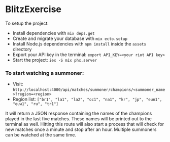 # BlitzExercise

To setup the project:

  * Install dependencies with `mix deps.get`
  * Create and migrate your database with `mix ecto.setup`
  * Install Node.js dependencies with `npm install` inside the `assets` directory
  * Export your API key in the terminal: `export API_KEY=<your riot API key>`
  * Start the project: `iex -S mix phx.server`

### To start watching a summoner:
  * Visit: `http://localhost:4000/api/matches/summoner/champions/<summoner_name>?region=<region>`
  * Region list: `["br1", "la1", "la2", "oc1", "na1", "kr", "jp", "eun1", "euw1", "ru", "tr1"]`

  It will return a JSON response containing the names of the champions played in
  the last five matches. These names will be printed out to the terminal as well.
  Hitting this route will also start a process that will check for new matches
  once a minute and stop after an hour. Multiple summoners can be watched at the
  same time.

